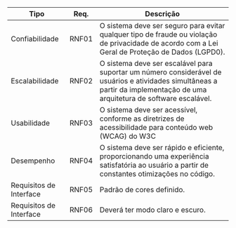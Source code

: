 | Tipo | Req. | Descrição |
| --- | --- | --- |
| Confiabilidade | RNF01 | O sistema deve ser seguro para evitar qualquer tipo de fraude ou violação de privacidade de acordo com a Lei Geral de Proteção de Dados (LGPD0).  |
| Escalabilidade | RNF02 | O sistema deve ser escalável para suportar um número considerável de usuários e atividades simultâneas a partir da implementação de uma arquitetura de software escalável. |
| Usabilidade | RNF03 | O sistema deve ser acessível, conforme as diretrizes de acessibilidade para conteúdo web (WCAG) do W3C|
| Desempenho | RNF04 | O sistema deve ser rápido e eficiente, proporcionando uma experiência satisfatória ao usuário a partir de constantes otimizações no código.|
| Requisitos de Interface | RNF05 | Padrão de cores definido. |
| Requisitos de Interface | RNF06 | Deverá ter modo claro e escuro. |

